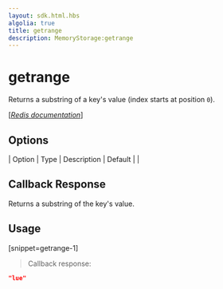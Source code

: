 ```yaml
---
layout: sdk.html.hbs
algolia: true
title: getrange
description: MemoryStorage:getrange
---
```


  

# getrange
Returns a substring of a key's value (index starts at position `0`).

[[_Redis documentation_]](https://redis.io/commands/getrange)


## Options

| Option | Type | Description | Default |
|
## Callback Response

Returns a substring of the key's value.

## Usage

[snippet=getrange-1]
> Callback response:

```json
"lue"
```